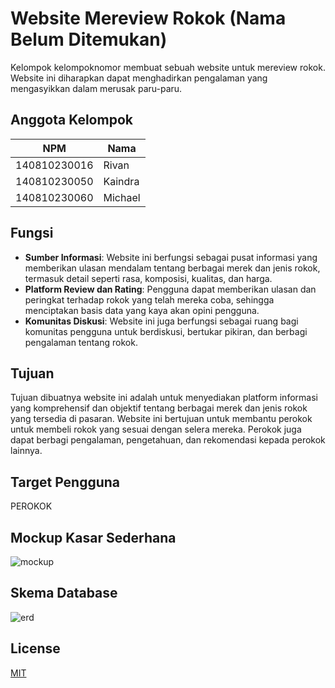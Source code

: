 # Website Mereview Rokok (Nama Belum Ditemukan)

Kelompok kelompoknomor membuat sebuah website untuk mereview rokok. Website ini diharapkan dapat menghadirkan pengalaman yang mengasyikkan dalam merusak paru-paru.

## Anggota Kelompok

| NPM          | Nama      |
|--------------|-----------|
| 140810230016 | Rivan     |
| 140810230050 | Kaindra   |
| 140810230060 | Michael   |

## Fungsi

- **Sumber Informasi**: Website ini berfungsi sebagai pusat informasi yang memberikan ulasan mendalam tentang berbagai merek dan jenis rokok, termasuk detail seperti rasa, komposisi, kualitas, dan harga.
- **Platform Review dan Rating**: Pengguna dapat memberikan ulasan dan peringkat terhadap rokok yang telah mereka coba, sehingga menciptakan basis data yang kaya akan opini pengguna.
- **Komunitas Diskusi**: Website ini juga berfungsi sebagai ruang bagi komunitas pengguna untuk berdiskusi, bertukar pikiran, dan berbagi pengalaman tentang rokok.

## Tujuan

Tujuan dibuatnya website ini adalah untuk menyediakan platform informasi yang komprehensif dan objektif tentang berbagai merek dan jenis rokok yang tersedia di pasaran. Website ini bertujuan untuk membantu perokok untuk membeli rokok yang sesuai dengan selera mereka. Perokok juga dapat berbagi pengalaman, pengetahuan, dan rekomendasi kepada perokok lainnya. 

## Target Pengguna

PEROKOK

## Mockup Kasar Sederhana

![mockup](https://github.com/praktikum-tiunpad-2023/project-pemrograman-web-b-kelompoknomor/blob/main/mockup.png?raw=true)

## Skema Database

![erd](https://github.com/praktikum-tiunpad-2023/project-pemrograman-web-b-kelompoknomor/blob/main/erd.png?raw=true)

## License

[MIT](https://choosealicense.com/licenses/mit/)
